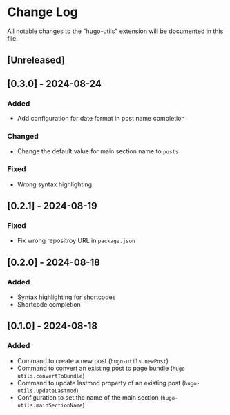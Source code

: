 # Change Log

All notable changes to the "hugo-utils" extension will be documented in this file.

## [Unreleased]

## [0.3.0] - 2024-08-24

### Added

- Add configuration for date format in post name completion

### Changed

- Change the default value for main section name to `posts`

### Fixed

- Wrong syntax highlighting

## [0.2.1] - 2024-08-19

### Fixed

- Fix wrong repositroy URL in `package.json`

## [0.2.0] - 2024-08-18

### Added

- Syntax highlighting for shortcodes
- Shortcode completion

## [0.1.0] - 2024-08-18

### Added

- Command to create a new post (`hugo-utils.newPost`)
- Command to convert an existing post to page bundle (`hugo-utils.convertToBundle`)
- Command to update lastmod property of an existing post (`hugo-utils.updateLastmod`)
- Configuration to set the name of the main section (`hugo-utils.mainSectionName`)

